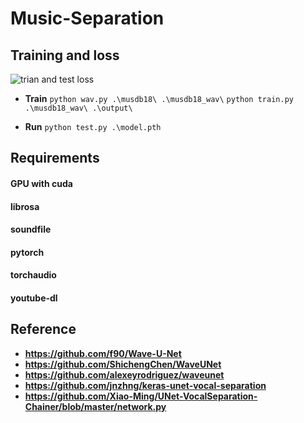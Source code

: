 # Music-Separation

## Training and loss
![trian and test loss](https://user-images.githubusercontent.com/13598741/117584790-dfdc9100-b0dc-11eb-87a6-521ac43c1189.PNG)

+ **Train**
     ``python wav.py .\musdb18\ .\musdb18_wav\``
     ``python train.py .\musdb18_wav\ .\output\``
     
+ **Run**
     ``python test.py .\model.pth``
     

## Requirements
#### GPU with cuda
#### librosa
#### soundfile
#### pytorch
#### torchaudio
#### youtube-dl

## Reference
+ **https://github.com/f90/Wave-U-Net**
+ **https://github.com/ShichengChen/WaveUNet**
+ **https://github.com/alexeyrodriguez/waveunet**
+ **https://github.com/jnzhng/keras-unet-vocal-separation**
+ **https://github.com/Xiao-Ming/UNet-VocalSeparation-Chainer/blob/master/network.py**






